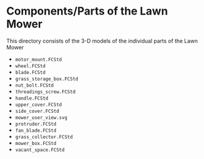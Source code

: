 # Components/Parts of the Lawn Mower
This directory consists of the 3-D models of the individual parts of the Lawn Mower

- `motor_mount.FCStd`
- `wheel.FCStd`
- `blade.FCStd`
- `grass_storage_box.FCStd`
- `nut_bolt.FCStd`
- `threadings_screw.FCStd`
- `handle.FCStd`
- `upper_cover.FCStd`
- `side_cover.FCStd`
- `mower_user_view.svg`
- `protruder.FCStd`
- `fan_blade.FCStd`
- `grass_collector.FCStd`
- `mower_box.FCStd`
- `vacant_space.FCStd`
